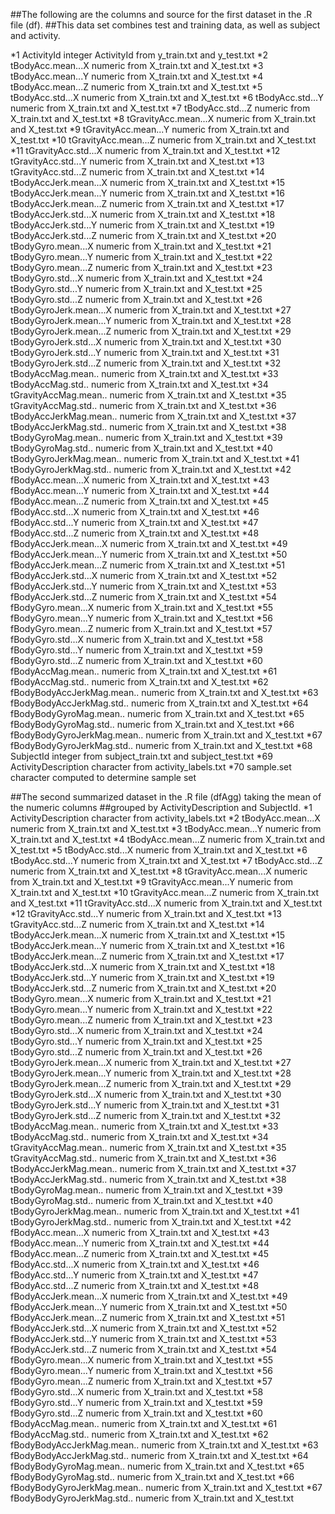 ##The following are the columns and source for the first dataset in the .R file (df). 
##This data set combines test and training data, as well as subject and activity.

*1    ActivityId    integer    ActivityId from y_train.txt and y_test.txt
*2    tBodyAcc.mean...X    numeric    from X_train.txt and X_test.txt
*3    tBodyAcc.mean...Y    numeric    from X_train.txt and X_test.txt
*4    tBodyAcc.mean...Z    numeric    from X_train.txt and X_test.txt
*5    tBodyAcc.std...X    numeric    from X_train.txt and X_test.txt
*6    tBodyAcc.std...Y    numeric    from X_train.txt and X_test.txt
*7    tBodyAcc.std...Z    numeric    from X_train.txt and X_test.txt
*8    tGravityAcc.mean...X    numeric    from X_train.txt and X_test.txt
*9    tGravityAcc.mean...Y    numeric    from X_train.txt and X_test.txt
*10    tGravityAcc.mean...Z    numeric    from X_train.txt and X_test.txt
*11    tGravityAcc.std...X    numeric    from X_train.txt and X_test.txt
*12    tGravityAcc.std...Y    numeric    from X_train.txt and X_test.txt
*13    tGravityAcc.std...Z    numeric    from X_train.txt and X_test.txt
*14    tBodyAccJerk.mean...X    numeric    from X_train.txt and X_test.txt
*15    tBodyAccJerk.mean...Y    numeric    from X_train.txt and X_test.txt
*16    tBodyAccJerk.mean...Z    numeric    from X_train.txt and X_test.txt
*17    tBodyAccJerk.std...X    numeric    from X_train.txt and X_test.txt
*18    tBodyAccJerk.std...Y    numeric    from X_train.txt and X_test.txt
*19    tBodyAccJerk.std...Z    numeric    from X_train.txt and X_test.txt
*20    tBodyGyro.mean...X    numeric    from X_train.txt and X_test.txt
*21    tBodyGyro.mean...Y    numeric    from X_train.txt and X_test.txt
*22    tBodyGyro.mean...Z    numeric    from X_train.txt and X_test.txt
*23    tBodyGyro.std...X    numeric    from X_train.txt and X_test.txt
*24    tBodyGyro.std...Y    numeric    from X_train.txt and X_test.txt
*25    tBodyGyro.std...Z    numeric    from X_train.txt and X_test.txt
*26    tBodyGyroJerk.mean...X    numeric    from X_train.txt and X_test.txt
*27    tBodyGyroJerk.mean...Y    numeric    from X_train.txt and X_test.txt
*28    tBodyGyroJerk.mean...Z    numeric    from X_train.txt and X_test.txt
*29    tBodyGyroJerk.std...X    numeric    from X_train.txt and X_test.txt
*30    tBodyGyroJerk.std...Y    numeric    from X_train.txt and X_test.txt
*31    tBodyGyroJerk.std...Z    numeric    from X_train.txt and X_test.txt
*32    tBodyAccMag.mean..    numeric    from X_train.txt and X_test.txt
*33    tBodyAccMag.std..    numeric    from X_train.txt and X_test.txt
*34    tGravityAccMag.mean..    numeric    from X_train.txt and X_test.txt
*35    tGravityAccMag.std..    numeric    from X_train.txt and X_test.txt
*36    tBodyAccJerkMag.mean..    numeric    from X_train.txt and X_test.txt
*37    tBodyAccJerkMag.std..    numeric    from X_train.txt and X_test.txt
*38    tBodyGyroMag.mean..    numeric    from X_train.txt and X_test.txt
*39    tBodyGyroMag.std..    numeric    from X_train.txt and X_test.txt
*40    tBodyGyroJerkMag.mean..    numeric    from X_train.txt and X_test.txt
*41    tBodyGyroJerkMag.std..    numeric    from X_train.txt and X_test.txt
*42    fBodyAcc.mean...X    numeric    from X_train.txt and X_test.txt
*43    fBodyAcc.mean...Y    numeric    from X_train.txt and X_test.txt
*44    fBodyAcc.mean...Z    numeric    from X_train.txt and X_test.txt
*45    fBodyAcc.std...X    numeric    from X_train.txt and X_test.txt
*46    fBodyAcc.std...Y    numeric    from X_train.txt and X_test.txt
*47    fBodyAcc.std...Z    numeric    from X_train.txt and X_test.txt
*48    fBodyAccJerk.mean...X    numeric    from X_train.txt and X_test.txt
*49    fBodyAccJerk.mean...Y    numeric    from X_train.txt and X_test.txt
*50    fBodyAccJerk.mean...Z           numeric    from X_train.txt and X_test.txt
*51    fBodyAccJerk.std...X    numeric    from X_train.txt and X_test.txt
*52    fBodyAccJerk.std...Y    numeric    from X_train.txt and X_test.txt
*53    fBodyAccJerk.std...Z    numeric    from X_train.txt and X_test.txt
*54    fBodyGyro.mean...X    numeric    from X_train.txt and X_test.txt
*55    fBodyGyro.mean...Y    numeric    from X_train.txt and X_test.txt
*56    fBodyGyro.mean...Z    numeric    from X_train.txt and X_test.txt
*57    fBodyGyro.std...X    numeric    from X_train.txt and X_test.txt
*58    fBodyGyro.std...Y    numeric    from X_train.txt and X_test.txt
*59    fBodyGyro.std...Z    numeric    from X_train.txt and X_test.txt
*60    fBodyAccMag.mean..    numeric    from X_train.txt and X_test.txt
*61    fBodyAccMag.std..    numeric    from X_train.txt and X_test.txt
*62    fBodyBodyAccJerkMag.mean..      numeric    from X_train.txt and X_test.txt
*63    fBodyBodyAccJerkMag.std..       numeric    from X_train.txt and X_test.txt
*64    fBodyBodyGyroMag.mean..    numeric    from X_train.txt and X_test.txt
*65    fBodyBodyGyroMag.std..    numeric    from X_train.txt and X_test.txt
*66    fBodyBodyGyroJerkMag.mean..    numeric    from X_train.txt and X_test.txt
*67    fBodyBodyGyroJerkMag.std..    numeric    from X_train.txt and X_test.txt
*68    SubjectId    integer    from subject_train.txt and subject_test.txt
*69    ActivityDescription    character    from activity_labels.txt
*70    sample.set    character    computed to determine sample set

##The second summarized dataset in the .R file (dfAgg) taking the mean of the numeric columns
##grouped by ActivityDescription and SubjectId.
*1    ActivityDescription    character    from activity_labels.txt
*2    tBodyAcc.mean...X    numeric    from X_train.txt and X_test.txt
*3    tBodyAcc.mean...Y    numeric    from X_train.txt and X_test.txt
*4    tBodyAcc.mean...Z    numeric    from X_train.txt and X_test.txt
*5    tBodyAcc.std...X    numeric    from X_train.txt and X_test.txt
*6    tBodyAcc.std...Y    numeric    from X_train.txt and X_test.txt
*7    tBodyAcc.std...Z    numeric    from X_train.txt and X_test.txt
*8    tGravityAcc.mean...X    numeric    from X_train.txt and X_test.txt
*9    tGravityAcc.mean...Y    numeric    from X_train.txt and X_test.txt
*10    tGravityAcc.mean...Z    numeric    from X_train.txt and X_test.txt
*11    tGravityAcc.std...X    numeric    from X_train.txt and X_test.txt
*12    tGravityAcc.std...Y    numeric    from X_train.txt and X_test.txt
*13    tGravityAcc.std...Z    numeric    from X_train.txt and X_test.txt
*14    tBodyAccJerk.mean...X    numeric    from X_train.txt and X_test.txt
*15    tBodyAccJerk.mean...Y    numeric    from X_train.txt and X_test.txt
*16    tBodyAccJerk.mean...Z    numeric    from X_train.txt and X_test.txt
*17    tBodyAccJerk.std...X    numeric    from X_train.txt and X_test.txt
*18    tBodyAccJerk.std...Y    numeric    from X_train.txt and X_test.txt
*19    tBodyAccJerk.std...Z    numeric    from X_train.txt and X_test.txt
*20    tBodyGyro.mean...X    numeric    from X_train.txt and X_test.txt
*21    tBodyGyro.mean...Y    numeric    from X_train.txt and X_test.txt
*22    tBodyGyro.mean...Z    numeric    from X_train.txt and X_test.txt
*23    tBodyGyro.std...X    numeric    from X_train.txt and X_test.txt
*24    tBodyGyro.std...Y    numeric    from X_train.txt and X_test.txt
*25    tBodyGyro.std...Z    numeric    from X_train.txt and X_test.txt
*26    tBodyGyroJerk.mean...X    numeric    from X_train.txt and X_test.txt
*27    tBodyGyroJerk.mean...Y    numeric    from X_train.txt and X_test.txt
*28    tBodyGyroJerk.mean...Z    numeric    from X_train.txt and X_test.txt
*29    tBodyGyroJerk.std...X    numeric    from X_train.txt and X_test.txt
*30    tBodyGyroJerk.std...Y    numeric    from X_train.txt and X_test.txt
*31    tBodyGyroJerk.std...Z    numeric    from X_train.txt and X_test.txt
*32    tBodyAccMag.mean..    numeric    from X_train.txt and X_test.txt
*33    tBodyAccMag.std..    numeric    from X_train.txt and X_test.txt
*34    tGravityAccMag.mean..    numeric    from X_train.txt and X_test.txt
*35    tGravityAccMag.std..    numeric    from X_train.txt and X_test.txt
*36    tBodyAccJerkMag.mean..    numeric    from X_train.txt and X_test.txt
*37    tBodyAccJerkMag.std..    numeric    from X_train.txt and X_test.txt
*38    tBodyGyroMag.mean..    numeric    from X_train.txt and X_test.txt
*39    tBodyGyroMag.std..    numeric    from X_train.txt and X_test.txt
*40    tBodyGyroJerkMag.mean..    numeric    from X_train.txt and X_test.txt
*41    tBodyGyroJerkMag.std..    numeric    from X_train.txt and X_test.txt
*42    fBodyAcc.mean...X    numeric    from X_train.txt and X_test.txt
*43    fBodyAcc.mean...Y    numeric    from X_train.txt and X_test.txt
*44    fBodyAcc.mean...Z    numeric    from X_train.txt and X_test.txt
*45    fBodyAcc.std...X    numeric    from X_train.txt and X_test.txt
*46    fBodyAcc.std...Y    numeric    from X_train.txt and X_test.txt
*47    fBodyAcc.std...Z    numeric    from X_train.txt and X_test.txt
*48    fBodyAccJerk.mean...X    numeric    from X_train.txt and X_test.txt
*49    fBodyAccJerk.mean...Y    numeric    from X_train.txt and X_test.txt
*50    fBodyAccJerk.mean...Z           numeric    from X_train.txt and X_test.txt
*51    fBodyAccJerk.std...X    numeric    from X_train.txt and X_test.txt
*52    fBodyAccJerk.std...Y    numeric    from X_train.txt and X_test.txt
*53    fBodyAccJerk.std...Z    numeric    from X_train.txt and X_test.txt
*54    fBodyGyro.mean...X    numeric    from X_train.txt and X_test.txt
*55    fBodyGyro.mean...Y    numeric    from X_train.txt and X_test.txt
*56    fBodyGyro.mean...Z    numeric    from X_train.txt and X_test.txt
*57    fBodyGyro.std...X    numeric    from X_train.txt and X_test.txt
*58    fBodyGyro.std...Y    numeric    from X_train.txt and X_test.txt
*59    fBodyGyro.std...Z    numeric    from X_train.txt and X_test.txt
*60    fBodyAccMag.mean..    numeric    from X_train.txt and X_test.txt
*61    fBodyAccMag.std..    numeric    from X_train.txt and X_test.txt
*62    fBodyBodyAccJerkMag.mean..      numeric    from X_train.txt and X_test.txt
*63    fBodyBodyAccJerkMag.std..       numeric    from X_train.txt and X_test.txt
*64    fBodyBodyGyroMag.mean..    numeric    from X_train.txt and X_test.txt
*65    fBodyBodyGyroMag.std..    numeric    from X_train.txt and X_test.txt
*66    fBodyBodyGyroJerkMag.mean..    numeric    from X_train.txt and X_test.txt
*67    fBodyBodyGyroJerkMag.std..    numeric    from X_train.txt and X_test.txt


